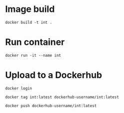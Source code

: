 # Image build
`docker build -t int .`

# Run container

`docker run -it --name int`

# Upload to a Dockerhub
`docker login`

`docker tag int:latest dockerhub-username/int:latest`

`docker push dockerhub-username/int:latest`


